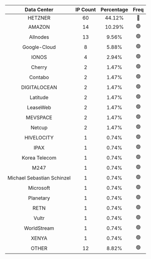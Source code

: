 | Data Center | IP Count | Percentage | Freq |
|:------------:|:--------:|:-----------:|:-----:|
| HETZNER | 60 | 44.12% | 🔴 |
| AMAZON | 14 | 10.29% | 🟢 |
| Allnodes | 13 | 9.56% | 🟢 |
| Google-Cloud | 8 | 5.88% | 🟢 |
| IONOS | 4 | 2.94% | 🟢 |
| Cherry | 2 | 1.47% | 🟢 |
| Contabo | 2 | 1.47% | 🟢 |
| DIGITALOCEAN | 2 | 1.47% | 🟢 |
| Latitude | 2 | 1.47% | 🟢 |
| LeaseWeb | 2 | 1.47% | 🟢 |
| MEVSPACE | 2 | 1.47% | 🟢 |
| Netcup | 2 | 1.47% | 🟢 |
| HIVELOCITY | 1 | 0.74% | 🟢 |
| IPAX | 1 | 0.74% | 🟢 |
| Korea Telecom | 1 | 0.74% | 🟢 |
| M247 | 1 | 0.74% | 🟢 |
| Michael Sebastian Schinzel | 1 | 0.74% | 🟢 |
| Microsoft | 1 | 0.74% | 🟢 |
| Planetary | 1 | 0.74% | 🟢 |
| RETN | 1 | 0.74% | 🟢 |
| Vultr | 1 | 0.74% | 🟢 |
| WorldStream | 1 | 0.74% | 🟢 |
| XENYA | 1 | 0.74% | 🟢 |
| OTHER | 12 | 8.82% | 🟢 |